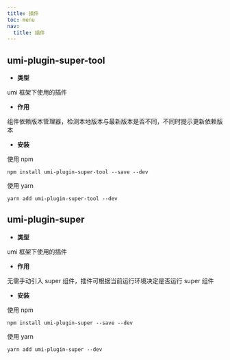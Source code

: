 ```yaml
---
title: 插件
toc: menu
nav:
  title: 插件
---
```


## umi-plugin-super-tool

- **类型**

umi 框架下使用的插件

- **作用**

组件依赖版本管理器，检测本地版本与最新版本是否不同，不同时提示更新依赖版本

- **安装**

使用 npm

```shell
npm install umi-plugin-super-tool --save --dev
```

使用 yarn

```shell
yarn add umi-plugin-super-tool --dev
```

## umi-plugin-super

- **类型**

umi 框架下使用的插件

- **作用**

无需手动引入 super 组件，插件可根据当前运行环境决定是否运行 super 组件

- **安装**

使用 npm

```shell
npm install umi-plugin-super --save --dev
```

使用 yarn

```shell
yarn add umi-plugin-super --dev
```
